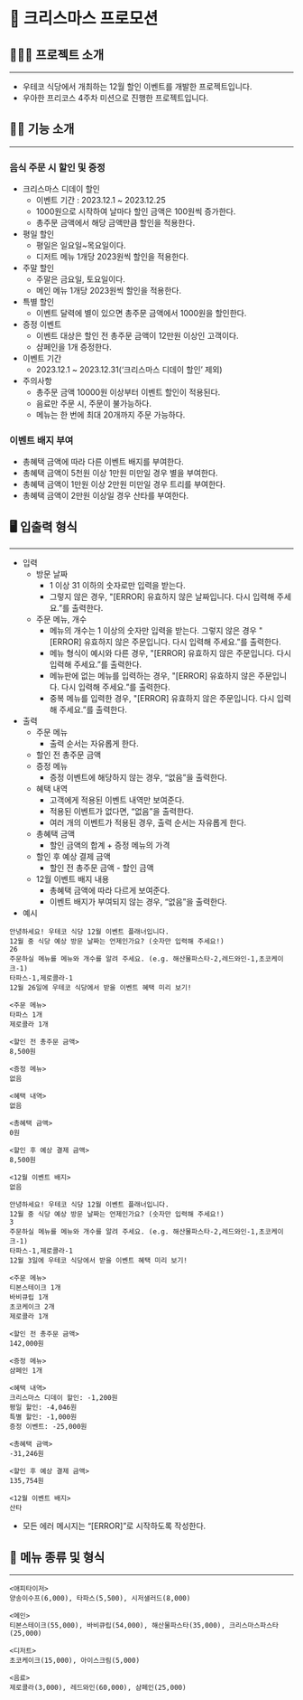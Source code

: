 # 🎄 크리스마스 프로모션

## 💁🏻‍♀️ 프로젝트 소개

---

- 우테코 식당에서 개최하는 12월 할인 이벤트를 개발한 프로젝트입니다.
- 우아한 프리코스 4주차 미션으로 진행한 프로젝트입니다.

## 🎅🏻 기능 소개

---

### 음식 주문 시 할인 및 증정

- 크리스마스 디데이 할인
    - 이벤트 기간 : 2023.12.1 ~ 2023.12.25
    - 1000원으로 시작하여 날마다 할인 금액은 100원씩 증가한다.
    - 총주문 금액에서 해당 금액만큼 할인을 적용한다.
- 평일 할인
    - 평일은 일요일~목요일이다.
    - 디저트 메뉴 1개당 2023원씩 할인을 적용한다.
- 주말 할인
    - 주말은 금요일, 토요일이다.
    - 메인 메뉴 1개당 2023원씩 할인을 적용한다.
- 특별 할인
    - 이벤트 달력에 별이 있으면 총주문 금액에서 1000원을 할인한다.
- 증정 이벤트
    - 이벤트 대상은 할인 전 총주문 금액이 12만원 이상인 고객이다.
    - 샴페인을 1개 증정한다.
- 이벤트 기간
    - 2023.12.1 ~ 2023.12.31(‘크리스마스 디데이 할인’ 제외)
- 주의사항
    - 총주문 금액 10000원 이상부터 이벤트 할인이 적용된다.
    - 음료만 주문 시, 주문이 불가능하다.
    - 메뉴는 한 번에 최대 20개까지 주문 가능하다.

### 이벤트 배지 부여

- 총혜택 금액에 따라 다른 이벤트 배지를 부여한다.
- 총혜택 금액이 5천원 이상 1만원 미만일 경우 별을 부여한다.
- 총혜택 금액이 1만원 이상 2만원 미만일 경우 트리를 부여한다.
- 총혜택 금액이 2만원 이상일 경우 산타를 부여한다.

## 🖥️ 입출력 형식

---

- 입력
    - 방문 날짜
        - 1 이상 31 이하의 숫자로만 입력을 받는다.
        - 그렇지 않은 경우, "[ERROR] 유효하지 않은 날짜입니다. 다시 입력해 주세요.”를 출력한다.
    - 주문 메뉴, 개수
        - 메뉴의 개수는 1 이상의 숫자만 입력을 받는다. 그렇지 않은 경우 "[ERROR] 유효하지 않은 주문입니다. 다시 입력해 주세요.”를 출력한다.
        - 메뉴 형식이 예시와 다른 경우, "[ERROR] 유효하지 않은 주문입니다. 다시 입력해 주세요.”를 출력한다.
        - 메뉴판에 없는 메뉴를 입력하는 경우, "[ERROR] 유효하지 않은 주문입니다. 다시 입력해 주세요.”를 출력한다.
        - 중복 메뉴를 입력한 경우, "[ERROR] 유효하지 않은 주문입니다. 다시 입력해 주세요.”를 출력한다.
- 출력
    - 주문 메뉴
        - 출력 순서는 자유롭게 한다.
    - 할인 전 총주문 금액
    - 증정 메뉴
        - 증정 이벤트에 해당하지 않는 경우, “없음”을 출력한다.
    - 혜택 내역
        - 고객에게 적용된 이벤트 내역만 보여준다.
        - 적용된 이벤트가 없다면, “없음”을 출력한다.
        - 여러 개의 이벤트가 적용된 경우, 출력 순서는 자유롭게 한다.
    - 총혜택 금액
        - 할인 금액의 합계 + 증정 메뉴의 가격
    - 할인 후 예상 결제 금액
        - 할인 전 총주문 금액 - 할인 금액
    - 12월 이벤트 배지 내용
        - 총혜택 금액에 따라 다르게 보여준다.
        - 이벤트 배지가 부여되지 않는 경우, “없음”을 출력한다.
- 예시

```markup
안녕하세요! 우테코 식당 12월 이벤트 플래너입니다.
12월 중 식당 예상 방문 날짜는 언제인가요? (숫자만 입력해 주세요!)
26 
주문하실 메뉴를 메뉴와 개수를 알려 주세요. (e.g. 해산물파스타-2,레드와인-1,초코케이크-1)
타파스-1,제로콜라-1 
12월 26일에 우테코 식당에서 받을 이벤트 혜택 미리 보기!
 
<주문 메뉴>
타파스 1개
제로콜라 1개

<할인 전 총주문 금액>
8,500원
 
<증정 메뉴>
없음
 
<혜택 내역>
없음
 
<총혜택 금액>
0원
 
<할인 후 예상 결제 금액>
8,500원
 
<12월 이벤트 배지>
없음
```

```markup
안녕하세요! 우테코 식당 12월 이벤트 플래너입니다.
12월 중 식당 예상 방문 날짜는 언제인가요? (숫자만 입력해 주세요!)
3
주문하실 메뉴를 메뉴와 개수를 알려 주세요. (e.g. 해산물파스타-2,레드와인-1,초코케이크-1)
타파스-1,제로콜라-1 
12월 3일에 우테코 식당에서 받을 이벤트 혜택 미리 보기!
 
<주문 메뉴>
티본스테이크 1개
바비큐립 1개
초코케이크 2개
제로콜라 1개

<할인 전 총주문 금액>
142,000원
 
<증정 메뉴>
샴페인 1개
 
<혜택 내역>
크리스마스 디데이 할인: -1,200원
평일 할인: -4,046원
특별 할인: -1,000원
증정 이벤트: -25,000원
 
<총혜택 금액>
-31,246원
 
<할인 후 예상 결제 금액>
135,754원
 
<12월 이벤트 배지>
산타
```

- 모든 에러 메시지는 “[ERROR]”로 시작하도록 작성한다.

## 🎂 메뉴 종류 및 형식

---

```markup
<애피타이저>
양송이수프(6,000), 타파스(5,500), 시저샐러드(8,000)

<메인>
티본스테이크(55,000), 바비큐립(54,000), 해산물파스타(35,000), 크리스마스파스타(25,000)

<디저트>
초코케이크(15,000), 아이스크림(5,000)

<음료>
제로콜라(3,000), 레드와인(60,000), 샴페인(25,000)
```

